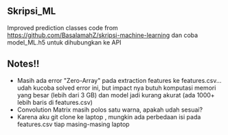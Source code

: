## Skripsi_ML

Improved prediction classes code from https://github.com/BasalamahZ/skripsi-machine-learning dan coba model_ML.h5 untuk dihubungkan ke API

## Notes!!

- Masih ada error "Zero-Array" pada extraction features ke features.csv... udah kucoba solved error ini, but impact nya butuh komputasi memori yang besar (lebih dari 3 GB) dan model jadi kurang akurat  (ada 1000+ lebih baris di features.csv)
- Convolution Matrix masih polos satu warna, apakah udah sesuai?
- Karena aku git clone ke laptop , mungkin ada perbedaan isi pada features.csv tiap masing-masing laptop
